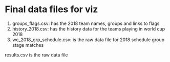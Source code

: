 # Final data files for viz

1. groups_flags.csv: has the 2018 team names, groups and links to flags
2. history_2018.csv: has the history data for the teams playing in world cup 2018
3. wc_2018_grp_schedule.csv: is the raw data file for 2018 schedule group stage matches

results.csv is the raw data file